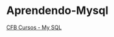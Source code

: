 # Aprendendo-Mysql

[CFB Cursos - My SQL](https://www.youtube.com/playlist?list=PLx4x_zx8csUgQUjExcssR3utb3JIX6Kra)
